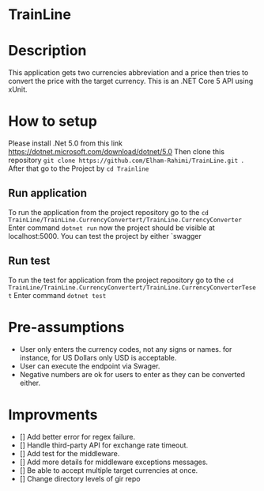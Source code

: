 # TrainLine
 
# Description
 This application gets two currencies abbreviation and a price then tries to convert the price with the target currency.
 This is an .NET Core 5 API using xUnit.
# How to setup 
  Please install .Net 5.0 from this link https://dotnet.microsoft.com/download/dotnet/5.0
  Then clone this repository `git clone https://github.com/Elham-Rahimi/TrainLine.git `.
  After that go to the Project by `cd Trainline`
## Run application
   To run the application from the project repository go to the `cd TrainLine/TrainLine.CurrencyConvertert/TrainLine.CurrencyConverter`
   Enter command `dotnet run` now the project should be visible at localhost:5000. 
   You can test the project by either `swagger 
## Run test
   To run the test for application from the project repository go to the 
	`cd TrainLine/TrainLine.CurrencyConvertert/TrainLine.CurrencyConverterTeset`
   Enter command `dotnet test`
# Pre-assumptions
- User only enters the currency codes, not any signs or names. for instance, for US Dollars only USD is acceptable.
- User can execute the endpoint via Swager.
- Negative numbers are ok for users to enter as they can be converted either.

# Improvments
- [] Add better error for regex failure. 
- [] Handle third-party API for exchange rate timeout.
- [] Add test for the middleware.
- [] Add more details for middleware exceptions messages. 
- [] Be able to accept multiple target currencies at once.
- [] Change directory levels of gir repo
